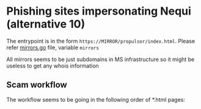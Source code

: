 # Phishing sites impersonating Nequi (alternative 10)

The entrypoint is in the form `https://MIRROR/propulsor/index.html`. Please refer [mirrors.go](mirrors.go) file, variable `mirrors`

All mirrors seems to be just subdomains in MS infrastructure so it might be useless to get any whois information


## Scam workflow

The workflow seems to be going in the following order of *.html pages:

```
```
